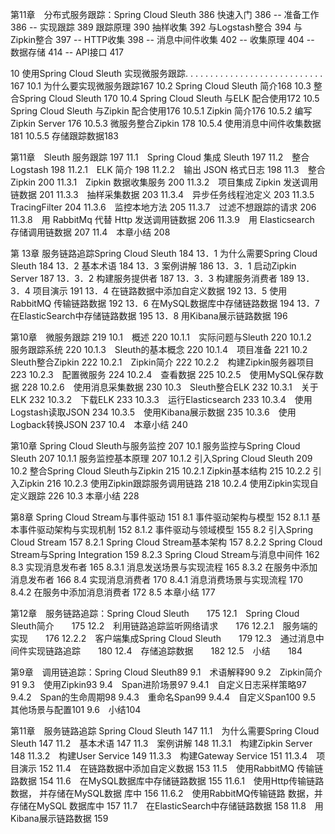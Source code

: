 第11章　分布式服务跟踪：Spring Cloud Sleuth	386
快速入门	386
-- 准备工作	386
-- 实现跟踪	389
跟踪原理	390
抽样收集	392
与Logstash整合	394
与Zipkin整合	397
--  HTTP收集	398
-- 消息中间件收集	402
-- 收集原理	404
-- 数据存储	414
--  API接口	417



10 使用Spring Cloud Sleuth 实现微服务跟踪. . . . . . . . . . . . . . . . . . . . . . . . . . . . 167
10.1 为什么要实现微服务跟踪167
10.2 Spring Cloud Sleuth 简介168
10.3 整合Spring Cloud Sleuth 170
10.4 Spring Cloud Sleuth 与ELK 配合使用172
10.5 Spring Cloud Sleuth 与Zipkin 配合使用176
10.5.1 Zipkin 简介176
10.5.2 编写Zipkin Server 176
10.5.3 微服务整合Zipkin 178
10.5.4 使用消息中间件收集数据181
10.5.5 存储跟踪数据183



第11章　Sleuth 服务跟踪  197
11.1　Spring Cloud 集成 Sleuth  197
11.2　整合 Logstash  198
11.2.1　ELK 简介  198
11.2.2　输出 JSON 格式日志  198
11.3　整合 Zipkin  200
11.3.1　Zipkin 数据收集服务  200
11.3.2　项目集成 Zipkin 发送调用链数据  201
11.3.3　抽样采集数据  203
11.3.4　异步任务线程池定义  203
11.3.5　TracingFilter  204
11.3.6　监控本地方法  205
11.3.7　过滤不想跟踪的请求  206
11.3.8　用 RabbitMq 代替 Http 发送调用链数据  206
11.3.9　用 Elasticsearch 存储调用链数据  207
11.4　本章小结  208





第 13章 服务链路追踪Spring Cloud Sleuth 184
13．1 为什么需要Spring Cloud Sleuth 184
13．2 基本术语 184
13．3 案例讲解 186
13．3．1 启动Zipkin Server 187
13．3．2 构建服务提供者 187
13．3．3 构建服务消费者 189
13．3．4 项目演示 191
13．4 在链路数据中添加自定义数据 192
13．5 使用RabbitMQ 传输链路数据 192
13．6 在MySQL数据库中存储链路数据 194
13．7 在ElasticSearch中存储链路数据 195
13．8 用Kibana展示链路数据 196



第10章　微服务跟踪	219
10.1　概述	220
10.1.1　实际问题与Sleuth	220
10.1.2　服务跟踪系统	220
10.1.3　Sleuth的基本概念	220
10.1.4　项目准备	221
10.2　Sleuth整合Zipkin	222
10.2.1　Zipkin简介	222
10.2.2　构建Zipkin服务器项目	223
10.2.3　配置微服务	224
10.2.4　查看数据	225
10.2.5　使用MySQL保存数据	228
10.2.6　使用消息采集数据	230
10.3　Sleuth整合ELK	232
10.3.1　关于ELK	232
10.3.2　下载ELK	233
10.3.3　运行Elasticsearch	233
10.3.4　使用Logstash读取JSON	234
10.3.5　使用Kibana展示数据	235
10.3.6　使用Logback转换JSON	237
10.4　本章小结	240



第10章 Spring Cloud Sleuth与服务监控 207
10.1 服务监控与Spring Cloud Sleuth 207
10.1.1 服务监控基本原理 207
10.1.2 引入Spring Cloud Sleuth 209
10.2 整合Spring Cloud Sleuth与Zipkin 215
10.2.1 Zipkin基本结构 215
10.2.2 引入Zipkin 216
10.2.3 使用Zipkin跟踪服务调用链路 218
10.2.4 使用Zipkin实现自定义跟踪 226
10.3 本章小结 228

第8章 Spring Cloud Stream与事件驱动 151
8.1 事件驱动架构与模型 152
8.1.1 基本事件驱动架构与实现机制 152
8.1.2 事件驱动与领域模型 155
8.2 引入Spring Cloud Stream 157
8.2.1 Spring Cloud Stream基本架构 157
8.2.2 Spring Cloud Stream与Spring Integration 159
8.2.3 Spring Cloud Stream与消息中间件 162
8.3 实现消息发布者 165
8.3.1 消息发送场景与实现流程 165
8.3.2 在服务中添加消息发布者 166
8.4 实现消息消费者 170
8.4.1 消息消费场景与实现流程 170
8.4.2 在服务中添加消息消费者 172
8.5 本章小结 177



第12章　服务链路追踪：Spring Cloud Sleuth　　175
12.1　Spring Cloud Sleuth简介　　175
12.2　利用链路追踪监听网络请求　　176
12.2.1　服务端的实现　　176
12.2.2　客户端集成Spring Cloud Sleuth　　179
12.3　通过消息中间件实现链路追踪　　180
12.4　存储追踪数据　　182
12.5　小结　　184

第9章　调用链追踪：Spring Cloud Sleuth89
9.1　术语解释90
9.2　Zipkin简介91
9.3　使用Zipkin93
9.4　Span进阶场景97
9.4.1　自定义日志采样策略97
9.4.2　Span的生命周期98
9.4.3　重命名Span99
9.4.4　自定义Span100
9.5　其他场景与配置101
9.6　小结104

第11章　服务链路追踪
Spring Cloud Sleuth 147
11.1　为什么需要Spring Cloud Sleuth 147
11.2　基本术语 147
11.3　案例讲解 148
11.3.1　构建Zipkin Server 148
11.3.2　构建User Service 149
11.3.3　构建Gateway Service 151
11.3.4　项目演示 152
11.4　在链路数据中添加自定义数据 153
11.5　使用RabbitMQ 传输链路数据 154
11.6　在MySQL数据库中存储链路数据 155
11.6.1　使用Http传输链路数据，
并存储在MySQL数据
库中 156
11.6.2　使用RabbitMQ传输链路
数据，并存储在MySQL
数据库中 157
11.7　在ElasticSearch中存储链路数据 158
11.8　用Kibana展示链路数据 159